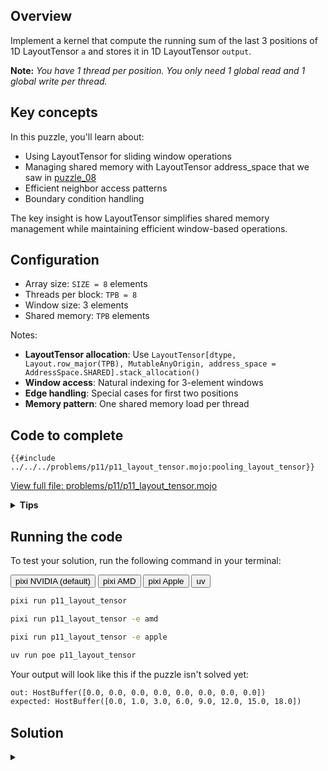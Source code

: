 ## Overview

Implement a kernel that compute the running sum of the last 3 positions of 1D LayoutTensor `a` and stores it in 1D LayoutTensor `output`.

**Note:** _You have 1 thread per position. You only need 1 global read and 1 global write per thread._

## Key concepts

In this puzzle, you'll learn about:

- Using LayoutTensor for sliding window operations
- Managing shared memory with LayoutTensor address_space that we saw in [puzzle_08](../puzzle_08/layout_tensor.md)
- Efficient neighbor access patterns
- Boundary condition handling

The key insight is how LayoutTensor simplifies shared memory management while maintaining efficient window-based operations.

## Configuration

- Array size: `SIZE = 8` elements
- Threads per block: `TPB = 8`
- Window size: 3 elements
- Shared memory: `TPB` elements

Notes:

- **LayoutTensor allocation**: Use `LayoutTensor[dtype, Layout.row_major(TPB), MutableAnyOrigin, address_space = AddressSpace.SHARED].stack_allocation()`
- **Window access**: Natural indexing for 3-element windows
- **Edge handling**: Special cases for first two positions
- **Memory pattern**: One shared memory load per thread

## Code to complete

```mojo
{{#include ../../../problems/p11/p11_layout_tensor.mojo:pooling_layout_tensor}}
```

<a href="{{#include ../_includes/repo_url.md}}/blob/main/problems/p11/p11_layout_tensor.mojo" class="filename">View full file: problems/p11/p11_layout_tensor.mojo</a>

<details>
<summary><strong>Tips</strong></summary>

<div class="solution-tips">

1. Create shared memory with LayoutTensor using address_space
2. Load data with natural indexing: `shared[local_i] = a[global_i]`
3. Handle special cases for first two elements
4. Use shared memory for window operations
5. Guard against out-of-bounds access

</div>
</details>

## Running the code

To test your solution, run the following command in your terminal:

<div class="code-tabs" data-tab-group="package-manager">
  <div class="tab-buttons">
    <button class="tab-button">pixi NVIDIA (default)</button>
    <button class="tab-button">pixi AMD</button>
    <button class="tab-button">pixi Apple</button>
    <button class="tab-button">uv</button>
  </div>
  <div class="tab-content">

```bash
pixi run p11_layout_tensor
```

  </div>
  <div class="tab-content">

```bash
pixi run p11_layout_tensor -e amd
```

  </div>
  <div class="tab-content">

```bash
pixi run p11_layout_tensor -e apple
```

  </div>
  <div class="tab-content">

```bash
uv run poe p11_layout_tensor
```

  </div>
</div>

Your output will look like this if the puzzle isn't solved yet:

```txt
out: HostBuffer([0.0, 0.0, 0.0, 0.0, 0.0, 0.0, 0.0, 0.0])
expected: HostBuffer([0.0, 1.0, 3.0, 6.0, 9.0, 12.0, 15.0, 18.0])
```

## Solution

<details class="solution-details">
<summary></summary>

```mojo
{{#include ../../../solutions/p11/p11_layout_tensor.mojo:pooling_layout_tensor_solution}}
```

<div class="solution-explanation">

The solution implements a sliding window sum using LayoutTensor with these key steps:

1. **Shared memory setup**
   - LayoutTensor creates block-local storage with address_space:

     ```txt
     shared = LayoutTensor[dtype, Layout.row_major(TPB), MutableAnyOrigin, address_space = AddressSpace.SHARED].stack_allocation()
     ```

   - Each thread loads one element:

     ```txt
     Input array:  [0.0 1.0 2.0 3.0 4.0 5.0 6.0 7.0]
     Block shared: [0.0 1.0 2.0 3.0 4.0 5.0 6.0 7.0]
     ```

   - `barrier()` ensures all data is loaded

2. **Boundary cases**
   - Position 0: Single element

     ```txt
     output[0] = shared[0] = 0.0
     ```

   - Position 1: Sum of first two elements

     ```txt
     output[1] = shared[0] + shared[1] = 0.0 + 1.0 = 1.0
     ```

3. **Main window operation**
   - For positions 2 and beyond:

     ```txt
     Position 2: shared[0] + shared[1] + shared[2] = 0.0 + 1.0 + 2.0 = 3.0
     Position 3: shared[1] + shared[2] + shared[3] = 1.0 + 2.0 + 3.0 = 6.0
     Position 4: shared[2] + shared[3] + shared[4] = 2.0 + 3.0 + 4.0 = 9.0
     ...
     ```

   - Natural indexing with LayoutTensor:

     ```txt
     # Sliding window of 3 elements
     window_sum = shared[i-2] + shared[i-1] + shared[i]
     ```

4. **Memory access pattern**
   - One global read per thread into shared tensor
   - Efficient neighbor access through shared memory
   - LayoutTensor benefits:
     - Automatic bounds checking
     - Natural window indexing
     - Layout-aware memory access
     - Type safety throughout

This approach combines the performance of shared memory with LayoutTensor's safety and ergonomics:

- Minimizes global memory access
- Simplifies window operations
- Handles boundaries cleanly
- Maintains coalesced access patterns

The final output shows the cumulative window sums:

```txt
[0.0, 1.0, 3.0, 6.0, 9.0, 12.0, 15.0, 18.0]
```

</div>
</details>
